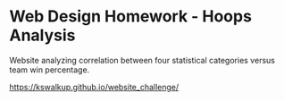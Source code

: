 # Web Design Homework - Hoops Analysis

Website analyzing correlation between four statistical categories versus team win percentage.

https://kswalkup.github.io/website_challenge/
